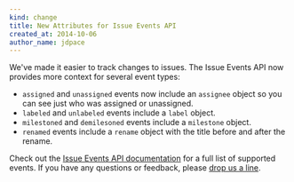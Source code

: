 ```yaml
---
kind: change
title: New Attributes for Issue Events API
created_at: 2014-10-06
author_name: jdpace
---
```


We've made it easier to track changes to issues. The Issue Events API now provides more context for several event types:

- `assigned` and `unassigned` events now include an `assignee` object so you can see just who was assigned or unassigned.
- `labeled` and `unlabeled` events include a `label` object.
- `milestoned` and `demilesoned` events include a `milestone` object.
- `renamed` events include a `rename` object with the title before and after the rename.

Check out the [Issue Events API documentation][issue-events] for a full list of supported events. If you have
any questions or feedback, please [drop us a line][contact].

[issue-events]: /v3/issues/events/
[contact]: https://github.com/contact?form[subject]=New+Attrs+for+Issue+Events+API
